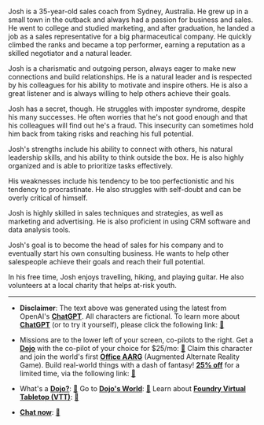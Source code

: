 
Josh is a 35-year-old sales coach from Sydney, Australia. He grew up in a small town in the outback and always had a passion for business and sales. He went to college and studied marketing, and after graduation, he landed a job as a sales representative for a big pharmaceutical company. He quickly climbed the ranks and became a top performer, earning a reputation as a skilled negotiator and a natural leader.

Josh is a charismatic and outgoing person, always eager to make new connections and build relationships. He is a natural leader and is respected by his colleagues for his ability to motivate and inspire others. He is also a great listener and is always willing to help others achieve their goals.

Josh has a secret, though. He struggles with imposter syndrome, despite his many successes. He often worries that he's not good enough and that his colleagues will find out he's a fraud. This insecurity can sometimes hold him back from taking risks and reaching his full potential.

Josh's strengths include his ability to connect with others, his natural leadership skills, and his ability to think outside the box. He is also highly organized and is able to prioritize tasks effectively.

His weaknesses include his tendency to be too perfectionistic and his tendency to procrastinate. He also struggles with self-doubt and can be overly critical of himself.

Josh is highly skilled in sales techniques and strategies, as well as marketing and advertising. He is also proficient in using CRM software and data analysis tools.

Josh's goal is to become the head of sales for his company and to eventually start his own consulting business. He wants to help other salespeople achieve their goals and reach their full potential.

In his free time, Josh enjoys travelling, hiking, and playing guitar. He also volunteers at a local charity that helps at-risk youth.

---
* **Disclaimer**: The text above was generated using the latest from OpenAI's [**ChatGPT**](https://openai.com/blog/chatgpt/).  All characters are fictional.  To learn more about [**ChatGPT**](https://openai.com/blog/chatgpt/) (or to try it yourself), please click the following link: [:closed_book:](https://openai.com/blog/chatgpt/)

* Missions are to the lower left of your screen, co-pilots to the right. Get a [**Dojo**](https://workmates.live/marketplace) with the co-pilot of your choice for $25/mo: [:green_book:](https://workmates.live/marketplace) Claim this character and join the world's first [**Office AARG**](https://dojos.world) (Augmented Alternate Reality Game). Build real-world things with a dash of fantasy! [**25% off**](https://blog.workmates.live/deal-on-a-dojo) for a limited time, via the following link: [:green_book:](https://blog.workmates.live/deal-on-a-dojo) 

* What's a [**Dojo?**](https://workdojos.com): [:blue_book:](https://workdojos.com)  Go to [**Dojo's World**](https://dojos.world): [:blue_book:](https://dojos.world)  Learn about [**Foundry Virtual Tabletop (VTT)**](https://foundryvtt.com): [:closed_book:](https://foundryvtt.com/)

* [**Chat now**](https://chat.workmates.live/channel/support): [:ledger:](https://chat.workmates.live/channel/support)